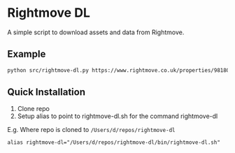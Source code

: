# Rightmove DL
A simple script to download assets and data from Rightmove.

## Example
```bash
python src/rightmove-dl.py https://www.rightmove.co.uk/properties/98180450/
```

## Quick Installation
1. Clone repo
2. Setup alias to point to rightmove-dl.sh for the command rightmove-dl

E.g. Where repo is cloned to `/Users/d/repos/rightmove-dl`
```
alias rightmove-dl="/Users/d/repos/rightmove-dl/bin/rightmove-dl.sh"
```